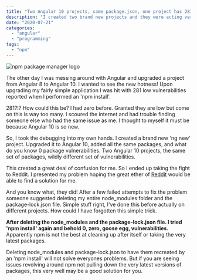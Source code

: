 ```yaml
---
title: "Two Angular 10 projects, same package.json, one project has 281 vulnerabilities the other has 0"
description: "I created two brand new projects and they were acting very differently from one another. I learned my lesson on how to fix it and share that lesson here."
date: "2020-07-21"
categories: 
  - "angular"
  - "programming"
tags: 
  - "npm"
---
```


![npm package manager logo](/images/ForPosts/npm-1024x399.png)

The other day I was messing around with Angular and upgraded a project from Angular 8 to Angular 10. I wanted to see the new hotness! Upon upgrading my fairly simple application I was hit with 281 low vulnerabilities reported when I performed an 'npm install'.

281?!? How could this be? I had zero before. Granted they are low but come on this is way too many. I scoured the internet and had trouble finding someone else who had the same issue as me. I thought to myself it must be because Angular 10 is so new.

So, I took the debugging into my own hands. I created a brand new 'ng new' project. Upgraded it to Angular 10, added all the same packages, and what do you know 0 package vulnerabilities. Two Angular 10 projects, the same set of packages, wildly different set of vulnerabilities.

This created a great deal of confusion for me. So I ended up taking the fight to Reddit. I presented my problem hoping the great ether of [Reddit](https://www.reddit.com/r/Angular2/comments/ho59al/two_projects_same_packagejson_one_project_has_281/) would be able to find a solution for me.

And you know what, they did! After a few failed attempts to fix the problem someone suggested deleting my entire node\_modules folder and the package-lock.json file. Simple stuff right, I've done this before actually on different projects. How could I have forgotten this simple trick.

**After deleting the node\_modules and the package-lock.json file. I tried 'npm install' again and behold 0, zero, goose egg, vulnerabilities.** Apparently npm is not the best at cleaning up after itself or taking the very latest packages.

Deleting node\_modules and package-lock.json to have them recreated by an 'npm install' will not solve everyones problems. But if you are seeing issues revolving around npm not pulling down the very latest versions of packages, this very well may be a good solution for you.
